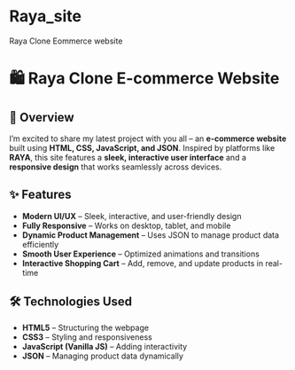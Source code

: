 # Raya_site
Raya Clone Eommerce website
# 🛍️ Raya Clone E-commerce Website  

## 🚀 Overview  
I’m excited to share my latest project with you all – an **e-commerce website** built using **HTML, CSS, JavaScript, and JSON**. Inspired by platforms like **RAYA**, this site features a **sleek, interactive user interface** and a **responsive design** that works seamlessly across devices.  

## ✨ Features  
- **Modern UI/UX** – Sleek, interactive, and user-friendly design  
- **Fully Responsive** – Works on desktop, tablet, and mobile  
- **Dynamic Product Management** – Uses JSON to manage product data efficiently  
- **Smooth User Experience** – Optimized animations and transitions  
- **Interactive Shopping Cart** – Add, remove, and update products in real-time  

## 🛠️ Technologies Used  
- **HTML5** – Structuring the webpage  
- **CSS3** – Styling and responsiveness  
- **JavaScript (Vanilla JS)** – Adding interactivity  
- **JSON** – Managing product data dynamically  

